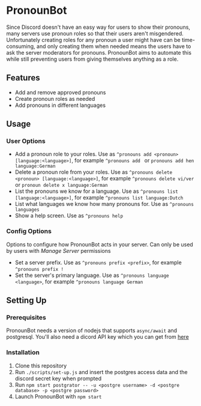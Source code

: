 # PronounBot

Since Discord doesn't have an easy way for users to show their
pronouns, many servers use pronoun roles so that their users aren't
misgendered. Unfortunately creating roles for any pronoun a user might
have can be time-consuming, and only creating them when needed means
the users have to ask the server moderators for pronouns. PronounBot
aims to automate this while still preventing users from giving
themselves anything as a role.

## Features

- Add and remove approved pronouns
- Create pronoun roles as needed
- Add pronouns in different languages


## Usage

### User Options
* Add a pronoun role to your roles. Use as `^pronouns add <pronoun>
  [language:<language>]`, for example `^pronouns add ` or `pronouns
  add hen language:German`
* Delete a pronoun role from your roles. Use as `^pronouns delete
  <pronoun> [language:<language>]`, for example `^pronouns delete
  vi/ver` or `pronoun delete x language:German`
* List the pronouns we know for a language. Use as `^pronouns
 list [language:<language>]`, for example `^pronouns
 list language:Dutch`
* List what languages we know how many pronouns for. Use as `^pronouns
  languages`
* Show a help screen.
  Use as `^pronouns help`

### Config Options

Options to configure how PronounBot acts in your server. Can only be
used by users with *Manage Server* permissions

* Set a server prefix. Use as `^pronouns prefix <prefix>`, for example
  `^pronouns prefix !`
* Set the server's primary language. Use as `^pronouns language
  <language>`, for example `^pronouns language German`

## Setting Up

### Prerequisites

PronounBot needs a version of nodejs that supports `async/await` and
postgresql. You'll also need a dicord API key which you can get from
[here](https://discordapp.com/developers/applications/)

### Installation

1. Clone this repository
2. Run `./scripts/set-up.js` and insert the postgres access data and
   the discord secret key when prompted
3. Run `npm start postgrator -- -u <postgre username> -d <postgre database> -p <postgre password>`
4. Launch PronounBot with `npm start`

